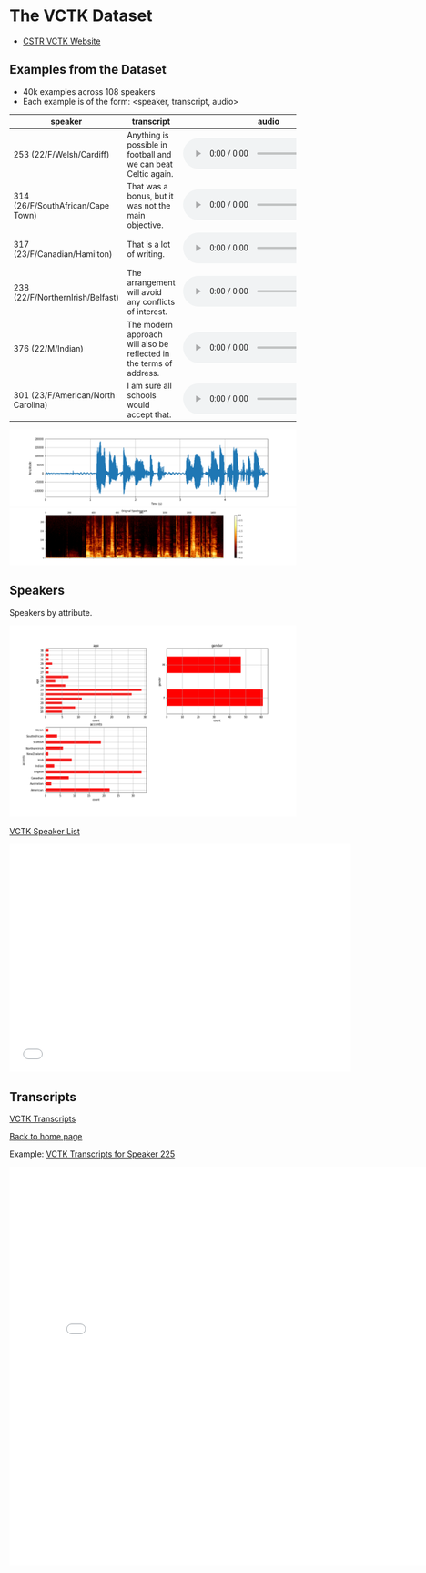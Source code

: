 # The VCTK Dataset
* [CSTR VCTK Website](https://homepages.inf.ed.ac.uk/jyamagis/page3/page58/page58.html)

 ## Examples from the Dataset
 * 40k examples across 108 speakers
 * Each example is of the form: <speaker, transcript, audio>

| speaker | transcript | audio | 
| --- | --- | --- | 
| 253 (22/F/Welsh/Cardiff) | Anything is possible in football and we can beat Celtic again. | <audio src="vctk/samples/p255_367.wav" controls></audio>  |
| 314 (26/F/SouthAfrican/Cape Town) | That was a bonus, but it was not the main objective. | <audio src="vctk/samples/p314_272.wav" controls></audio>  |
| 317 (23/F/Canadian/Hamilton) | That is a lot of writing. | <audio src="vctk/samples/p317_166.wav" controls></audio>  |
| 238 (22/F/NorthernIrish/Belfast) | The arrangement will avoid any conflicts of interest. | <audio src="vctk/samples/p238_165.wav" controls></audio>  |
| 376 (22/M/Indian) | The modern approach will also be reflected in the terms of address. | <audio src="vctk/samples/p376_193.wav" controls></audio>  |
| 301 (23/F/American/North Carolina) | I am sure all schools would accept that. | <audio src="vctk/samples/p301_102.wav" controls></audio>  |

![waveform](vctk/samples/wavplot_255_367.png)
![spectrogram](vctk/samples/wavplot_255_367_spectro.png)


## Speakers
Speakers by attribute.

![lf0](vctk/vctk_descriptive_age_etc.png)

[VCTK Speaker List](vctk_speaker_metadata_csv.html)
<html>
<iframe style="border-style: none;" src="vctk_speaker_metadata_csv.html" height="400" width="600"></iframe>
</html>


## Transcripts
[VCTK Transcripts](vctk/vctk_transcripts_all)

<a href="index.md" target="_blank">Back to home page</a>

Example: [VCTK Transcripts for Speaker 225](vctk_transcript_csv.html)
<html>
<iframe style="border-style: none;" src="vctk_transcript_csv.html" height="700" width="800"></iframe>
</html>
